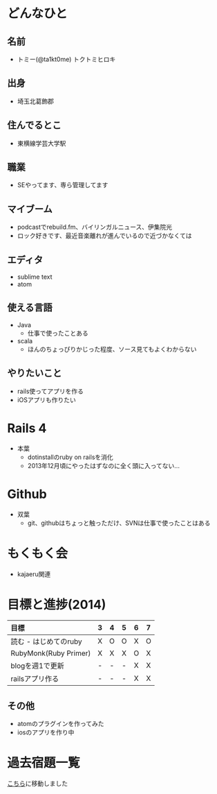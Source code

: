# どんなひと

## 名前

* トミー(@ta1kt0me) トクトミヒロキ

## 出身

* 埼玉北葛飾郡

## 住んでるとこ

* 東横線学芸大学駅

## 職業

* SEやってます、専ら管理してます

## マイブーム

* podcastでrebuild.fm、バイリンガルニュース、伊集院光
* ロック好きです、最近音楽離れが進んでいるので近づかなくては

## エディタ

* sublime text
* atom

## 使える言語

* Java
  * 仕事で使ったことある
* scala
  * ほんのちょっぴりかじった程度、ソース見てもよくわからない

## やりたいこと

* rails使ってアプリを作る
* iOSアプリも作りたい

# Rails 4

* 本葉
  * dotinstallのruby on railsを消化
  * 2013年12月頃にやったはずなのに全く頭に入ってない...

# Github

* 双葉
  * git、githubはちょっと触っただけ、SVNは仕事で使ったことはある

# もくもく会

* kajaeru関連

# 目標と進捗(2014)

|          目標          |  3  |  4  |  5  |  6  |  7  |
|:-----------------------|:---:|:---:|:---:|:---:|:---:|
| 読む - はじめてのruby  |  X  |  O  |  O  |  X  |  O  |
| RubyMonk(Ruby Primer)  |  X  |  X  |  X  |  O  |  X  |
| blogを週1で更新        |  -  |  -  |  -  |  X  |  X  |
| railsアプリ作る        |  -  |  -  |  -  |  X  |  X  |

## その他

* atomのプラグインを作ってみた
* iosのアプリを作り中

# 過去宿題一覧

[こちら](https://gist.github.com/ta1kt0me/88bfa71e45d6ff39e352)に移動しました

